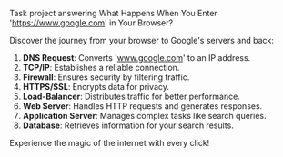 Task project answering What Happens When You Enter 'https://www.google.com' in Your Browser?

Discover the journey from your browser to Google's servers and back:

1. **DNS Request**: Converts 'www.google.com' to an IP address.
2. **TCP/IP**: Establishes a reliable connection.
3. **Firewall**: Ensures security by filtering traffic.
4. **HTTPS/SSL**: Encrypts data for privacy.
5. **Load-Balancer**: Distributes traffic for better performance.
6. **Web Server**: Handles HTTP requests and generates responses.
7. **Application Server**: Manages complex tasks like search queries.
8. **Database**: Retrieves information for your search results.

Experience the magic of the internet with every click!

